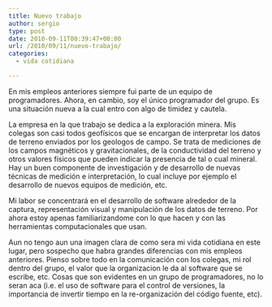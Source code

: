 ```yaml
---
title: Nuevo trabajo
author: sergio
type: post
date: 2010-09-11T00:39:47+00:00
url: /2010/09/11/nuevo-trabajo/
categories:
  - vida cotidiana

---
```

En mis empleos anteriores siempre fui parte de un equipo de programadores. Ahora, en cambio, soy el único programador del grupo. Es una situación nueva a la cual entro con algo de timidez y cautela.

La empresa en la que trabajo se dedica a la exploración minera. Mis colegas son casi todos geofísicos que se encargan de interpretar los datos de terreno enviados por los geologos de campo. Se trata de mediciones de los campos magnéticos y gravitacionales, de la conductividad del terreno y otros valores físicos que pueden indicar la presencia de tal o cual mineral. Hay un buen componente de investigación y de desarrollo de nuevas técnicas de medición e interpretación, lo cual incluye por ejemplo el desarrollo de nuevos equipos de medición, etc.

Mi labor se concentrará en el desarrollo de software alrededor de la captura, representación visual y manipulación de los datos de terreno. Por ahora estoy apenas familiarizandome con lo que hacen y con las herramientas computacionales que usan.

Aun no tengo aun una imagen clara de como sera mi vida cotidiana en este lugar, pero sospecho que habra grandes diferencias con mis empleos anteriores. Pienso sobre todo en la comunicación con los colegas, mi rol dentro del grupo, el valor que la organizacion le da al software que se escribe, etc. Cosas que son evidentes en un grupo de programadores, no lo seran aca (i.e. el uso de software para el control de versiones, la importancia de invertir tiempo en la re-organización del código fuente, etc).